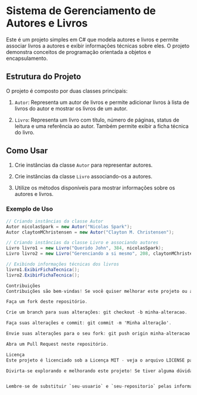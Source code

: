 # Sistema de Gerenciamento de Autores e Livros

Este é um projeto simples em C# que modela autores e livros e permite associar livros a autores e exibir informações técnicas sobre eles. O projeto demonstra conceitos de programação orientada a objetos e encapsulamento.

## Estrutura do Projeto

O projeto é composto por duas classes principais:

1. `Autor`: Representa um autor de livros e permite adicionar livros à lista de livros do autor e mostrar os livros de um autor.

2. `Livro`: Representa um livro com título, número de páginas, status de leitura e uma referência ao autor. Também permite exibir a ficha técnica do livro.

## Como Usar

1. Crie instâncias da classe `Autor` para representar autores.

2. Crie instâncias da classe `Livro` associando-os a autores.

3. Utilize os métodos disponíveis para mostrar informações sobre os autores e livros.

### Exemplo de Uso

```csharp
// Criando instâncias da classe Autor
Autor nicolasSpark = new Autor("Nicolas Spark");
Autor claytonMChristensen = new Autor("Clayton M. Christensen");

// Criando instâncias da classe Livro e associando autores
Livro livro1 = new Livro("Querido John", 384, nicolasSpark);
Livro livro2 = new Livro("Gerenciando a si mesmo", 208, claytonMChristensen);

// Exibindo informações técnicas dos livros
livro1.ExibirFichaTecnica();
livro2.ExibirFichaTecnica();

Contribuições
Contribuições são bem-vindas! Se você quiser melhorar este projeto ou adicionar novos recursos, siga estas etapas:

Faça um fork deste repositório.

Crie um branch para suas alterações: git checkout -b minha-alteracao.

Faça suas alterações e commit: git commit -m 'Minha alteração'.

Envie suas alterações para o seu fork: git push origin minha-alteracao.

Abra um Pull Request neste repositório.

Licença
Este projeto é licenciado sob a Licença MIT - veja o arquivo LICENSE para detalhes.

Divirta-se explorando e melhorando este projeto! Se tiver alguma dúvida ou sugestão, sinta-se à vontade para abrir uma issue.


Lembre-se de substituir `seu-usuario` e `seu-repositorio` pelas informações corretas do seu repositório no GitHub.
